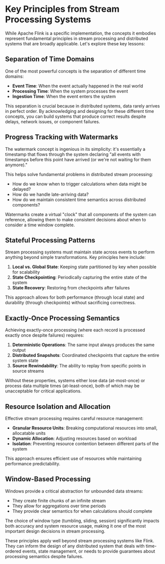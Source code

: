 # Key Principles from Stream Processing Systems

While Apache Flink is a specific implementation, the concepts it embodies represent fundamental principles in stream processing and distributed systems that are broadly applicable. Let's explore these key lessons:

## Separation of Time Domains

One of the most powerful concepts is the separation of different time domains:

- **Event Time**: When the event actually happened in the real world
- **Processing Time**: When the system processes the event
- **Ingestion Time**: When the event enters the system

This separation is crucial because in distributed systems, data rarely arrives in perfect order. By acknowledging and designing for these different time concepts, you can build systems that produce correct results despite delays, network issues, or component failures.

## Progress Tracking with Watermarks

The watermark concept is ingenious in its simplicity: it's essentially a timestamp that flows through the system declaring "all events with timestamps before this point have arrived (or we're not waiting for them anymore)."

This helps solve fundamental problems in distributed stream processing:

- How do we know when to trigger calculations when data might be delayed?
- How do we handle late-arriving data?
- How do we maintain consistent time semantics across distributed components?

Watermarks create a virtual "clock" that all components of the system can reference, allowing them to make consistent decisions about when to consider a time window complete.

## Stateful Processing Patterns

Stream processing systems must maintain state across events to perform anything beyond simple transformations. Key principles here include:

1. **Local vs. Global State**: Keeping state partitioned by key when possible for scalability
2. **State Checkpointing**: Periodically capturing the entire state of the system
3. **State Recovery**: Restoring from checkpoints after failures

This approach allows for both performance (through local state) and durability (through checkpoints) without sacrificing correctness.

## Exactly-Once Processing Semantics

Achieving exactly-once processing (where each record is processed exactly once despite failures) requires:

1. **Deterministic Operations**: The same input always produces the same output
2. **Distributed Snapshots**: Coordinated checkpoints that capture the entire system state
3. **Source Rewindability**: The ability to replay from specific points in source streams

Without these properties, systems either lose data (at-most-once) or process data multiple times (at-least-once), both of which may be unacceptable for critical applications.

## Resource Isolation and Allocation

Effective stream processing requires careful resource management:

- **Granular Resource Units**: Breaking computational resources into small, allocatable units
- **Dynamic Allocation**: Adjusting resources based on workload
- **Isolation**: Preventing resource contention between different parts of the system

This approach ensures efficient use of resources while maintaining performance predictability.

## Window-Based Processing

Windows provide a critical abstraction for unbounded data streams:

- They create finite chunks of an infinite stream
- They allow for aggregations over time periods
- They provide clear semantics for when calculations should complete

The choice of window type (tumbling, sliding, session) significantly impacts both accuracy and system resource usage, making it one of the most important design decisions in stream processing.

These principles apply well beyond stream processing systems like Flink. They can inform the design of any distributed system that deals with time-ordered events, state management, or needs to provide guarantees about processing semantics despite failures.
